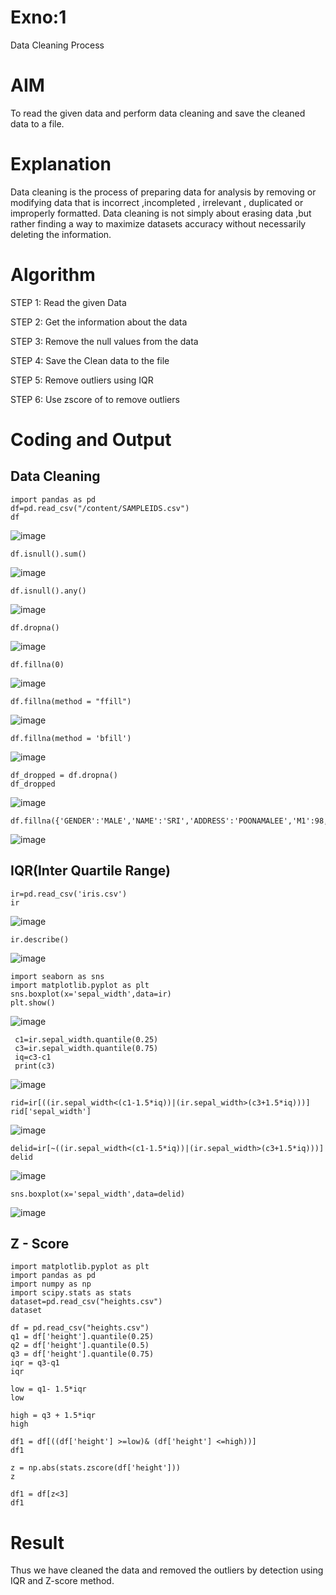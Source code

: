 # Exno:1
Data Cleaning Process

# AIM
To read the given data and perform data cleaning and save the cleaned data to a file.

# Explanation
Data cleaning is the process of preparing data for analysis by removing or modifying data that is incorrect ,incompleted , irrelevant , duplicated or improperly formatted. Data cleaning is not simply about erasing data ,but rather finding a way to maximize datasets accuracy without necessarily deleting the information.

# Algorithm
STEP 1: Read the given Data

STEP 2: Get the information about the data

STEP 3: Remove the null values from the data

STEP 4: Save the Clean data to the file

STEP 5: Remove outliers using IQR

STEP 6: Use zscore of to remove outliers

# Coding and Output
## Data Cleaning
```
import pandas as pd
df=pd.read_csv("/content/SAMPLEIDS.csv")
df
```
![image](https://github.com/user-attachments/assets/f4a1e538-4902-4510-8eb6-094ccbdf9c06)

```
df.isnull().sum()
```

![image](https://github.com/user-attachments/assets/93dc1d78-71f5-4721-b45e-0d7d3dc8ce6d)

```
df.isnull().any()
```

![image](https://github.com/user-attachments/assets/1be40928-4261-4542-af76-2c688ffce27f)

```
df.dropna()
```

![image](https://github.com/user-attachments/assets/014c5113-234d-4be3-b20c-8930153770d6)

```
df.fillna(0)
```

![image](https://github.com/user-attachments/assets/f70535f4-4fb9-4fba-b099-e43e34be2e3f)

```
df.fillna(method = "ffill")
```

![image](https://github.com/user-attachments/assets/d086d3c2-f053-4284-afb5-6216bae63670)

```
df.fillna(method = 'bfill')
```

![image](https://github.com/user-attachments/assets/5831be92-f239-4e21-a16d-a57feb4a649f)

```
df_dropped = df.dropna()
df_dropped
```

![image](https://github.com/user-attachments/assets/302cb9d7-bd9d-4621-ab3d-2b8b2dca9622)

```
df.fillna({'GENDER':'MALE','NAME':'SRI','ADDRESS':'POONAMALEE','M1':98,'M2':87,'M3':76,'M4':92,'TOTAL':305,'AVG':89.999999})
```

![image](https://github.com/user-attachments/assets/cbf517ee-807a-4913-9d25-288afee61922)

## IQR(Inter Quartile Range)
```
ir=pd.read_csv('iris.csv')
ir
```

![image](https://github.com/user-attachments/assets/2266cc1e-637a-4e11-9a00-e8c9bdb380f3)

```
ir.describe()
```

![image](https://github.com/user-attachments/assets/5bc953ff-12f7-4774-8375-8bfef6cbf24d)

```
import seaborn as sns
import matplotlib.pyplot as plt
sns.boxplot(x='sepal_width',data=ir)
plt.show()

```

![image](https://github.com/user-attachments/assets/0d1211ca-f10f-435b-a468-14158e136caa)

```
 c1=ir.sepal_width.quantile(0.25)
 c3=ir.sepal_width.quantile(0.75)
 iq=c3-c1
 print(c3)
```

![image](https://github.com/user-attachments/assets/98889d32-294f-4118-af38-5cdcaf0036c9)

```
rid=ir[((ir.sepal_width<(c1-1.5*iq))|(ir.sepal_width>(c3+1.5*iq)))]
rid['sepal_width']
```

![image](https://github.com/user-attachments/assets/4df70e36-b218-4aeb-9df2-e9aa6e94fff3)

```
delid=ir[~((ir.sepal_width<(c1-1.5*iq))|(ir.sepal_width>(c3+1.5*iq)))]
delid
```

![image](https://github.com/user-attachments/assets/259af6a8-b1e0-4749-9fe6-909746d05be4)

```
sns.boxplot(x='sepal_width',data=delid)
```

![image](https://github.com/user-attachments/assets/f9e30250-7654-4b67-b8c5-0e221fccee44)

## Z - Score
```
import matplotlib.pyplot as plt
import pandas as pd
import numpy as np
import scipy.stats as stats
dataset=pd.read_csv("heights.csv")
dataset
```



```
df = pd.read_csv("heights.csv")
q1 = df['height'].quantile(0.25)
q2 = df['height'].quantile(0.5)
q3 = df['height'].quantile(0.75)
iqr = q3-q1
iqr
```


```
low = q1- 1.5*iqr
low
```

```
high = q3 + 1.5*iqr
high
```

```
df1 = df[((df['height'] >=low)& (df['height'] <=high))]
df1
```

```
z = np.abs(stats.zscore(df['height']))
z
```

```
df1 = df[z<3]
df1
```

# Result
Thus we have cleaned the data and removed the outliers by detection using IQR and Z-score method.
